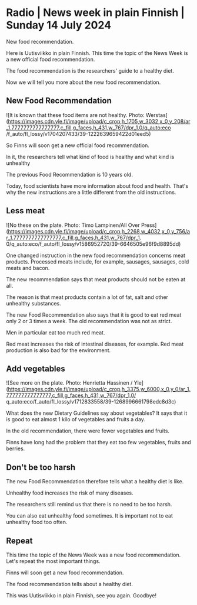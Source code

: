 # Radio \| News week in plain Finnish \| Sunday 14 July 2024

New food recommendation.

Here is Uutisviikko in plain Finnish. This time the topic of the News Week is a new official food recommendation.

The food recommendation is the researchers' guide to a healthy diet.

Now we will tell you more about the new food recommendation.

## New Food Recommendation

![It is known that these food items are not healthy. Photo: Werstas](https://images.cdn.yle.fi/image/upload/c_crop,h_1705,w_3032,x_0,y_208/ar_1.7777777777777777,c_fill,g_faces,h_431,w_767/dpr_1.0/q_auto:eco /f_auto/fl_lossy/v1704207433/39-1222639659422d01eed5)

So Finns will soon get a new official food recommendation.

In it, the researchers tell what kind of food is healthy and what kind is unhealthy

The previous Food Recommendation is 10 years old.

Today, food scientists have more information about food and health. That's why the new instructions are a little different from the old instructions.

## Less meat

![No these on the plate. Photo: Timo Lampinen/All Over Press](https://images.cdn.yle.fi/image/upload/c_crop,h_2268,w_4032,x_0,y_756/ar_1.7777777777777777,c_fill,g_faces,h_431,w_767/dpr_1. 0/q_auto:eco/f_auto/fl_lossy/v1586952720/39-6646505e96f9d8895dd)

One changed instruction in the new food recommendation concerns meat products. Processed meats include, for example, sausages, sausages, cold meats and bacon.

The new recommendation says that meat products should not be eaten at all.

The reason is that meat products contain a lot of fat, salt and other unhealthy substances.

The new Food Recommendation also says that it is good to eat red meat only 2 or 3 times a week. The old recommendation was not as strict.

Men in particular eat too much red meat.

Red meat increases the risk of intestinal diseases, for example. Red meat production is also bad for the environment.

## Add vegetables

![See more on the plate. Photo: Henrietta Hassinen / Yle](https://images.cdn.yle.fi/image/upload/c_crop,h_3375,w_6000,x_0,y_0/ar_1.777777777777777,c_fill,g_faces,h_431,w_767/dpr_1.0/ q_auto:eco/f_auto/fl_lossy/v1712833558/39-1268996661798edc8d3c)

What does the new Dietary Guidelines say about vegetables? It says that it is good to eat almost 1 kilo of vegetables and fruits a day.

In the old recommendation, there were fewer vegetables and fruits.

Finns have long had the problem that they eat too few vegetables, fruits and berries.

## Don't be too harsh

The new Food Recommendation therefore tells what a healthy diet is like.

Unhealthy food increases the risk of many diseases.

The researchers still remind us that there is no need to be too harsh.

You can also eat unhealthy food sometimes. It is important not to eat unhealthy food too often.

## Repeat

This time the topic of the News Week was a new food recommendation. Let's repeat the most important things.

Finns will soon get a new food recommendation.

The food recommendation tells about a healthy diet.

This was Uutisviikko in plain Finnish, see you again. Goodbye!

